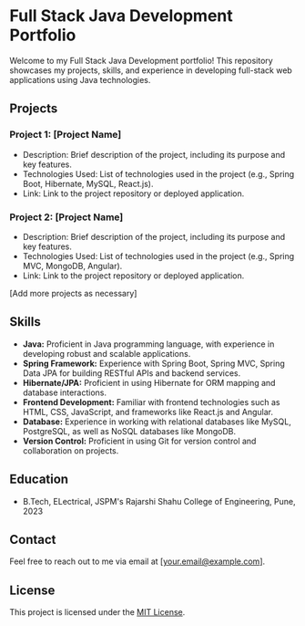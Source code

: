 # Full Stack Java Development Portfolio

Welcome to my Full Stack Java Development portfolio! This repository showcases my projects, skills, and experience in developing full-stack web applications using Java technologies.

## Projects

### Project 1: [Project Name]
- Description: Brief description of the project, including its purpose and key features.
- Technologies Used: List of technologies used in the project (e.g., Spring Boot, Hibernate, MySQL, React.js).
- Link: Link to the project repository or deployed application.

### Project 2: [Project Name]
- Description: Brief description of the project, including its purpose and key features.
- Technologies Used: List of technologies used in the project (e.g., Spring MVC, MongoDB, Angular).
- Link: Link to the project repository or deployed application.

[Add more projects as necessary]

## Skills

- **Java:** Proficient in Java programming language, with experience in developing robust and scalable applications.
- **Spring Framework:** Experience with Spring Boot, Spring MVC, Spring Data JPA for building RESTful APIs and backend services.
- **Hibernate/JPA:** Proficient in using Hibernate for ORM mapping and database interactions.
- **Frontend Development:** Familiar with frontend technologies such as HTML, CSS, JavaScript, and frameworks like React.js and Angular.
- **Database:** Experience in working with relational databases like MySQL, PostgreSQL, as well as NoSQL databases like MongoDB.
- **Version Control:** Proficient in using Git for version control and collaboration on projects.

## Education

- B.Tech, ELectrical, JSPM's Rajarshi Shahu College of Engineering, Pune, 2023

## Contact

Feel free to reach out to me via email at [your.email@example.com].

## License

This project is licensed under the [MIT License](LICENSE).
